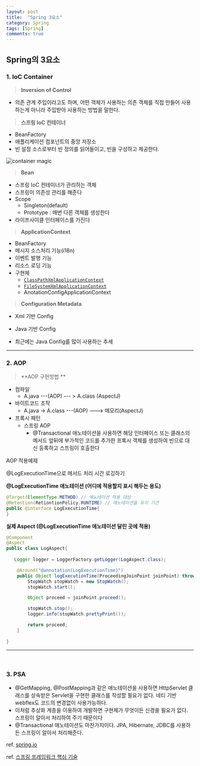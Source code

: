 ```yaml
---
layout: post
title:  "Spring 3요소"
category: Spring
tags: [Spring]
comments: true
---
```




## Spring의 3요소 



### 1. IoC Container



> **Inversion of Control** 

- 의존 관계 주입이라고도 하며, 어떤 객체가 사용하는 의존 객체를 직접 만들어 사용하는게 아니라 
  주입받아 사용하는 방법을 말한다.



>  **스프링 IoC 컨테이너**

- BeanFactory
- 애플리케이션 컴포넌트의 중앙 저장소
- 빈 설정 소스로부터 빈 정의를 읽어들이고, 빈을 구성하고 제공한다.





![container magic](https://docs.spring.io/spring-framework/docs/current/spring-framework-reference/images/container-magic.png)



> **Bean**

- 스프링 IoC 컨테이너가 관리하는 객체
- 스프링이 의존성 관리를 해준다
- Scope
  - Singleton(default)
  - Prototype : 매번 다른 객체를 생성한다
- 라이프사이클 인터페이스를 가진다



> **ApplicationContext**

- BeanFactory
- 메시지 소스처리 기능(i18n)
- 이벤트 발행 기능
- 리소스 로딩 기능
- 구현체
  - [`ClassPathXmlApplicationContext`](https://docs.spring.io/spring-framework/docs/5.2.2.RELEASE/javadoc-api/org/springframework/context/support/ClassPathXmlApplicationContext.html)
  - [`FileSystemXmlApplicationContext`](https://docs.spring.io/spring-framework/docs/5.2.2.RELEASE/javadoc-api/org/springframework/context/support/FileSystemXmlApplicationContext.html)
  - AnotationConfigApplicationContext



> **Configuration Metadata**

- Xml 기반 Config
- Java 기반 Config

- 최근에는 Java Config를 많이 사용하는 추세



---



### 2. AOP

> **AOP 구현방법 **

- 컴파일
  - A.java ---(AOP) --- > A.class (AspectJ)
- 바이트코드 조작
  - A.java -> A.class ---(AOP) ---> 메모리(AspectJ)
- 프록시 패턴
  - 스프링 AOP
    - @Transactional 애노테이션을 사용하면 해당 인터페이스 또는 클래스의 메서드 앞뒤에 부가적인 코드를 추가한 프록시 객체를 생성하여 빈으로 대신 등록하고 스프링이 호출한다



AOP 적용예제

@LogExecutionTime으로 메서드 처리 시간 로깅하기



**@LogExecutionTime 애노테이션 (어디에 적용할지 표시 해두는 용도)**

```java
@Target(ElementType.METHOD) // 애노테이션 적용 대상
@Retention(RetiontionPolicy.RUNTIME) // 애노테이션을 유지 기간
public @interface LogExecutionTime{
}
```



**실제 Aspect (@LogExecutionTime 애노테이션 달린 곳에 적용)**

```java
@Component
@Aspect
public class LogAspect{
  
   Logger logger = LoggerFactory.getLogger(LogAspect.class);

    @Around("@annotation(LogExecutionTime)")
    public Object logExecutionTime(ProceedingJoinPoint joinPoint) throws Throwable{
        StopWatch stopWatch = new StopWatch();
        stopWatch.start();

        Object proceed = joinPoint.proceed();

        stopWatch.stop();
        logger.info(stopWatch.prettyPrint());

        return proceed;
    }
  
}
```



---

<br>

### 3. PSA 

- @GetMapping, @PostMapping과 같은 애노테이션을 사용하면 HttpServlet 클래스를 상속받은 Servlet을 구현한 클래스를 작성할 필요가 없다. 네티 기반 webflex도 코드의 변경없이 사용가능하다.
- 이처럼 추상화 계층을 이용하여 개발하면 구현체가 무엇이든 신경쓸 필요가 없다. 스프링이 알아서 처리하여 주기 때문이다
- @Transactional 애노테이션도 마찬가지이다. JPA, Hibernate, JDBC를 사용하든 스프링이 알아서 처리해준다.



ref. <a href="https://docs.spring.io/spring-framework/docs/current/spring-framework-reference/core.html">spring.io</a><br>

ref. <a href="https://www.inflearn.com/course/spring-framework_core/lecture/15506">스프링 프레임워크 핵심 기술</a>